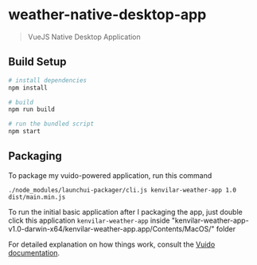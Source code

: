 # weather-native-desktop-app

> VueJS Native Desktop Application

## Build Setup

``` bash
# install dependencies
npm install

# build
npm run build

# run the bundled script
npm start
```

## Packaging
To package my vuido-powered application, run this command
```
./node_modules/launchui-packager/cli.js kenvilar-weather-app 1.0 dist/main.min.js
```

To run the initial basic application after I packaging the app, just double click this application 
`kenvilar-weather-app` inside "kenvilar-weather-app-v1.0-darwin-x64/kenvilar-weather-app.app/Contents/MacOS/" folder

For detailed explanation on how things work, consult the [Vuido documentation](https://vuido.mimec.org/).

